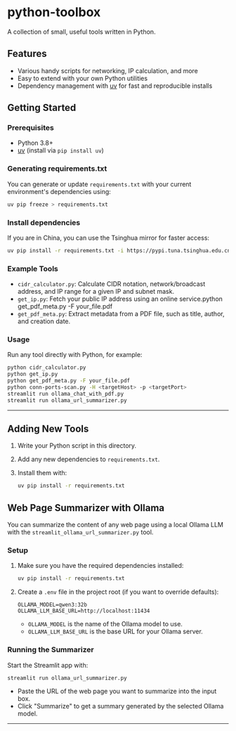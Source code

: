 # python-toolbox

A collection of small, useful tools written in Python.

## Features

- Various handy scripts for networking, IP calculation, and more
- Easy to extend with your own Python utilities
- Dependency management with [uv](https://github.com/astral-sh/uv) for fast and reproducible installs

## Getting Started

### Prerequisites

- Python 3.8+
- [uv](https://github.com/astral-sh/uv) (install via `pip install uv`)

### Generating requirements.txt

You can generate or update `requirements.txt` with your current environment's dependencies using:

```bash
uv pip freeze > requirements.txt
```

### Install dependencies

If you are in China, you can use the Tsinghua mirror for faster access:

```bash
uv pip install -r requirements.txt -i https://pypi.tuna.tsinghua.edu.cn/simple
```

### Example Tools

- `cidr_calculator.py`: Calculate CIDR notation, network/broadcast address, and IP range for a given IP and subnet mask.
- `get_ip.py`: Fetch your public IP address using an online service.python get_pdf_meta.py -F your_file.pdf
- `get_pdf_meta.py`: Extract metadata from a PDF file, such as title, author, and creation date.

### Usage

Run any tool directly with Python, for example:

```bash
python cidr_calculator.py
python get_ip.py
python get_pdf_meta.py -F your_file.pdf
python conn-ports-scan.py -H <targetHost> -p <targetPort>
streamlit run ollama_chat_with_pdf.py
streamlit run ollama_url_summarizer.py
```

---

## Adding New Tools

1. Write your Python script in this directory.
2. Add any new dependencies to `requirements.txt`.
3. Install them with:

   ```bash
   uv pip install -r requirements.txt
   ```


## Web Page Summarizer with Ollama

You can summarize the content of any web page using a local Ollama LLM with the `streamlit_ollama_url_summarizer.py` tool.

### Setup

1. Make sure you have the required dependencies installed:
   ```bash
   uv pip install -r requirements.txt
   ```

2. Create a `.env` file in the project root (if you want to override defaults):

   ```
   OLLAMA_MODEL=qwen3:32b
   OLLAMA_LLM_BASE_URL=http://localhost:11434
   ```

   - `OLLAMA_MODEL` is the name of the Ollama model to use.
   - `OLLAMA_LLM_BASE_URL` is the base URL for your Ollama server.

### Running the Summarizer

Start the Streamlit app with:

```bash
streamlit run ollama_url_summarizer.py
```

- Paste the URL of the web page you want to summarize into the input box.
- Click "Summarize" to get a summary generated by the selected Ollama model.

---
